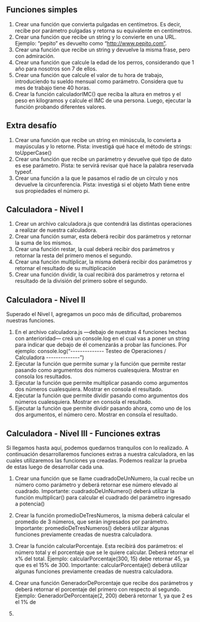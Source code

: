 ## Funciones simples

1. Crear una función que convierta pulgadas en centímetros. Es decir, recibe por parámetro pulgadas y retorna su equivalente en centímetros.
2. Crear una función que recibe un string y lo convierte en una URL. Ejemplo: “pepito” es devuelto como “http://www.pepito.com”.
3. Crear una función que recibe un string y devuelve la misma frase, pero con admiración.
4. Crear una función que calcule la edad de los perros, considerando que 1 año para nosotros son 7 de ellos.
5. Crear una función que calcule el valor de tu hora de trabajo, introduciendo tu sueldo mensual como parámetro. Considera que tu mes de trabajo tiene 40 horas.
6. Crear la función calculadorIMC() que reciba la altura en metros y el peso en kilogramos y calcule el IMC de una persona. Luego, ejecutar la función probando diferentes valores.

## Extra desafío

1. Crear una función que recibe un string en minúscula, lo convierta a mayúsculas y lo retorne. Pista: investigá qué hace el método de strings: toUpperCase()
2. Crear una función que recibe un parámetro y devuelve qué tipo de dato es ese parámetro. Pista: te servirá revisar qué hace la palabra reservada typeof.
3. Crear una función a la que le pasamos el radio de un círculo y nos devuelve la circunferencia. Pista: investigá si el objeto Math tiene entre sus propiedades el número pi.

## Calculadora - Nivel I

1. Crear un archivo calculadora.js que contendrá las distintas operaciones a realizar de nuestra calculadora.
2. Crear una función sumar, esta deberá recibir dos parámetros y retornar la suma de los mismos.
3. Crear una función restar, la cual deberá recibir dos parámetros y retornar la resta del primero menos el segundo.
4. Crear una función multiplicar, la misma deberá recibir dos parámetros y retornar el resultado de su multiplicación
5. Crear una función dividir, la cual recibirá dos parámetros y retorna el resultado de la división del primero sobre el segundo.

## Calculadora - Nivel II

Superado el Nivel I, agregamos un poco más de dificultad, probaremos nuestras
funciones.

1. En el archivo calculadora.js —debajo de nuestras 4 funciones hechas con
   anterioridad— creá un console.log en el cual vas a poner un string para indicar
   que debajo de él comenzarás a probar las funciones. Por ejemplo:
   console.log(“-------------- Testeo de Operaciones / Calculadora --------------”)
2. Ejecutar la función que permite sumar y la función que permite restar pasando
   como argumentos dos números cualesquiera. Mostrar en consola los
   resultados.
3. Ejecutar la función que permite multiplicar pasando como argumentos dos
   números cualesquiera. Mostrar en consola el resultado.
4. Ejecutar la función que permite dividir pasando como argumentos dos
   números cualesquiera. Mostrar en consola el resultado.
5. Ejecutar la función que permite dividir pasando ahora, como uno de los dos
   argumentos, el número cero. Mostrar en consola el resultado.

## Calculadora - Nivel III - Funciones extras

Si llegamos hasta aquí, podemos quedarnos tranquilos con lo realizado. A
continuación desarrollaremos funciones extras a nuestra calculadora, en las cuales
utilizaremos las funciones ya creadas. Podemos realizar la prueba de estas luego de
desarrollar cada una.

1. Crear una función que se llame cuadradoDeUnNumero, la cual recibe un número
   como parámetro y deberá retornar ese número elevado al cuadrado.
   Importante: cuadradoDeUnNumero() deberá utilizar la función multiplicar() para
   calcular el cuadrado del parámetro ingresado a potencia()

2. Crear la función promedioDeTresNumeros, la misma deberá calcular el promedio
   de 3 números, que serán ingresados por parámetro.
   Importante: promedioDeTresNumeros() deberá utilizar algunas funciones
   previamente creadas de nuestra calculadora.

3. Crear la función calcularPorcentaje. Esta recibirá dos parámetros: el número
   total y el porcentaje que se le quiere calcular. Deberá retornar el x% del total.
   Ejemplo: calcularPorcentaje(300, 15) debe retornar 45, ya que es el 15% de 300.
   Importante: calcularPorcentaje() deberá utilizar algunas funciones previamente
   creadas de nuestra calculadora.

4. Crear una función GeneradorDePorcentaje que recibe dos parámetros y deberá
   retornar el porcentaje del primero con respecto al segundo.
   Ejemplo: GeneradorDePorcentaje(2, 200) deberá retornar 1, ya que 2 es el 1% de
5.
